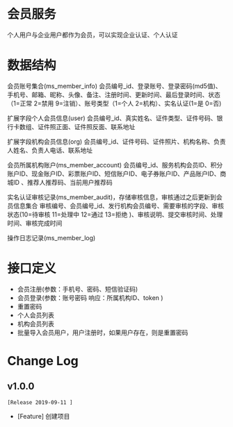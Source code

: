 # 会员服务

个人用户与企业用户都作为会员，可以实现企业认证、个人认证

# 数据结构

会员账号集合(ms_member_info)
会员编号_id、登录账号、登录密码(md5值)、手机号、邮箱、昵称、头像、备注、注册时间、更新时间、最后登录时间、状态（1=正常 2=禁用 9=注销）、账号类型（1=个人 2=机构）、实名认证(1=是 0=否)

扩展字段个人会员信息(user)
会员编号_id、真实姓名、证件类型、证件号码、银行卡数组、证件照正面、证件照反面、联系地址

扩展字段机构会员信息(org)
会员编号_id、证件号码、证件照片、机构名称、负责人姓名、负责人电话、联系地址

会员所属机构账户(ms_member_account)
会员编号_id、服务机构会员ID、积分账户ID、现金账户ID、彩票账户ID、短信账户ID、电子券账户ID、产品账户ID、商城ID 、推荐人推荐码、当前用户推荐码

实名认证审核记录(ms_member_audit)，存储审核信息，审核通过之后更新到会员信息集合
审核编号、会员编号_id、发行机构会员编号、需要审核的字段、审核状态(10=待审核 11=处理中  12=通过  13=拒绝 )、审核说明、提交审核时间、处理时间、审核完成时间

操作日志记录(ms_member_log)


# 接口定义

- 会员注册(参数：手机号、密码、短信验证码)
- 会员登录(参数：账号密码  响应：所属机构ID、token )
- 重置密码
- 个人会员列表
- 机构会员列表
- 批量导入会员用户，用户注册时，如果用户存在，则是重置密码









# Change Log 


## v1.0.0
    [Release 2019-09-11 ]
- [Feature] 创建项目 














